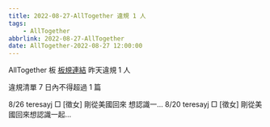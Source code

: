 ```yaml
---
title: 2022-08-27-AllTogether 違規 1 人
tags:
    - AllTogether
abbrlink: 2022-08-27-AllTogether
date: AllTogether-2022-08-27 12:00:00
---
```

AllTogether 板 [板規連結](https://www.ptt.cc/bbs/AllTogether/M.1643211430.A.5FB.html)
昨天違規 1 人
<!-- more -->

違規清單
7 日內不得超過 1 篇

8/26 teresayj □ [徵女] 剛從美國回來 想認識一…
8/20 teresayj □ [徵女] 剛從美國回來想認識一起…